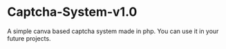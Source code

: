 # Captcha-System-v1.0
A simple canva based captcha system made in php. You can use it in your future projects.
